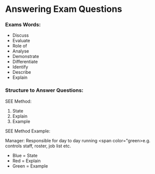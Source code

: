 # Answering Exam Questions

### Exams Words:

- Discuss
- Evaluate
- Role of
- Analyse
- Demonstrate
- Differentiate
- Identify
- Describe
- Explain

### Structure to Answer Questions:

SEE Method:

1. State
2. Explain
3. Example

SEE Method Example:

<span color="Blue">Manager:</span> <span span color="red">Responsible for day to day running</span> <span color="green>e.g. controls staff, roster, job list etc.</span>

- Blue = State
- Red = Explain
- Green = Example
